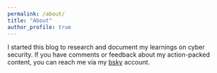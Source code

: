 ```yaml
---
permalink: /about/
title: "About"
author_profile: true
---
```


I started this blog to research and document my learnings on cyber security.
If you have comments or feedback about my action-packed content, you can reach me 
via my [bsky](https://bsky.app/profile/kirushan.com) account.





